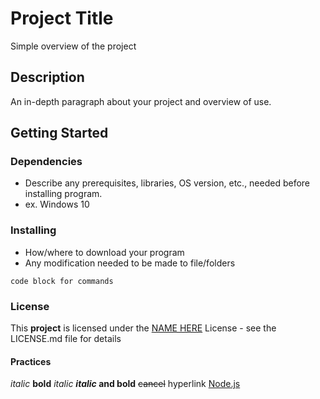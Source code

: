 # Project Title

Simple overview of the project

## Description
An in-depth paragraph about your project and overview of use.

## Getting Started
### Dependencies
- Describe any prerequisites, libraries, OS version, etc., needed before installing program.
- ex. Windows 10

### Installing
- How/where to download your program
- Any modification needed to be made to file/folders

```
code block for commands
```

### License

This **project** is licensed under the [NAME HERE](https://github.com/yolee3112?tab=repositories) License - see the LICENSE.md file for details

#### Practices

*italic*
**bold**
_italic_
**_italic_ and bold**
~~cancel~~
hyperlink [Node.js](https://nodejs.org/)
